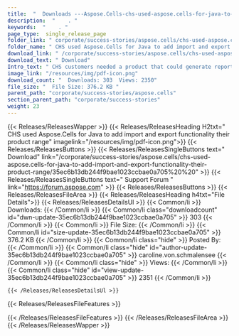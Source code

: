 ```yaml
---
title:  "  Downloads ---Aspose.Cells-chs-used-aspose.cells-for-java-to-add-import-and-export-functionality-their-product-range . " 
description:  "    . " 
keywords:  "    . " 
page_type:  single_release_page
folder_link: " corporate/success-stories/aspose.cells/chs-used-aspose.cells-for-java-to-add-import-and-export-functionality-their-product-range/"
folder_name: " CHS used Aspose.Cells for Java to add import and export functionality their product range"
download_link: " /corporate/success-stories/aspose.cells/chs-used-aspose.cells-for-java-to-add-import-and-export-functionality-their-product-range/35ec6b13db244f9bae1023ccbae0a705"
download_text: " Download"
Intro_text: " CHS customers needed a product that could generate reports as Microsoft Excel fi..."
image_link: "/resources/img/pdf-icon.png"
download_count: "  Downloads: 303  Views: 2350"
file_size: "  File Size: 376.2 KB "
parent_path: "corporate/success-stories/aspose.cells"
section_parent_path: "corporate/success-stories"
weight: 23 
---
```


{{< Releases/ReleasesWapper >}}
  {{< Releases/ReleasesHeading H2txt=" CHS used Aspose.Cells for Java to add import and export functionality their product range" imagelink="/resources/img/pdf-icon.png">}}
  {{< Releases/ReleasesButtons >}}
    {{< Releases/ReleasesSingleButtons text=" Download" link="/corporate/success-stories/aspose.cells/chs-used-aspose.cells-for-java-to-add-import-and-export-functionality-their-product-range/35ec6b13db244f9bae1023ccbae0a705%20%20" >}}
    {{< Releases/ReleasesSingleButtons text=" Support Forum " link="https://forum.aspose.com" >}}
  {{< Releases/ReleasesButtons >}}
  {{< Releases/ReleasesFileArea >}}
    {{< Releases/ReleasesHeading h4txt="File Details">}}
    {{< Releases/ReleasesDetailsUl >}}
            {{< Common/li  >}} Downloads: {{< /Common/li >}} 
      {{< Common/li class="downloadcount" id="dwn-update-35ec6b13db244f9bae1023ccbae0a705" >}} 303 {{< /Common/li >}} 
      {{< Common/li  >}} File Size: {{< /Common/li >}} 
      {{< Common/li id="size-update-35ec6b13db244f9bae1023ccbae0a705" >}} 376.2 KB {{< /Common/li >}} 
      {{< Common/li  class="hide" >}} Posted By: {{< /Common/li >}} 
      {{< Common/li class="hide" id="author-update-35ec6b13db244f9bae1023ccbae0a705" >}} caroline.von.schmalensee {{< /Common/li >}} 
      {{< Common/li class="hide"  >}} Views: {{< /Common/li >}} 
      {{< Common/li class="hide" id="view-update-35ec6b13db244f9bae1023ccbae0a705" >}} 2351 {{< /Common/li >}} 

    {{< /Releases/ReleasesDetailsUl >}}

  {{< Releases/ReleasesFileFeatures >}}
      
  {{< /Releases/ReleasesFileFeatures >}}
 {{< /Releases/ReleasesFileArea >}}
{{< /Releases/ReleasesWapper >}}


